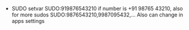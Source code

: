 * SUDO
setvar SUDO:919876543210 if number is +91 98765 43210, also for more sudos SUDO:9876543210,9987095432,...
Also can change in apps settings